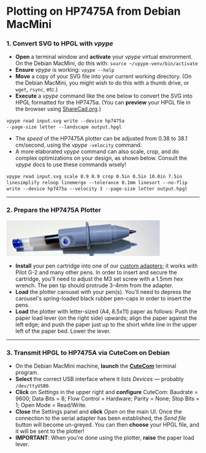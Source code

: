 # Plotting on HP7475A from Debian MacMini

### 1. Convert SVG to HPGL with *vpype*

* **Open** a terminal window and **activate** your *vpype* virtual environment. On the Debian MacMini, do this with: `source ~/vpype-venv/bin/activate`
* **Ensure** *vpype* is working: ```vpype --help```
* **Move** a copy of your SVG file into your current working directory. (On the Debian MacMini, you might wish to do this with a thumb drive, or `wget`, `rsync`, etc.)
* **Execute** a *vpype* command like the one below to convert the SVG into HPGL formatted for the HP7475a. (You can **preview** your HPGL file in the browser using [ShareCad.org](https://sharecad.org/).)

```
vpype read input.svg write --device hp7475a 
--page-size letter --landscape output.hpgl 
```

* The *speed* of the HP7475A plotter can be adjusted from 0.38 to 38.1 cm/second, using the *vpype* ```-velocity``` command.
* A more elaborated *vpype* command can also scale, crop, and do complex optimizations on your design, as shown below. Consult the *vpype* docs to use these commands wisely! 

```
vpype read input.svg scale 0.9 0.9 crop 0.5in 0.5in 10.0in 7.5in 
linesimplify reloop linemerge --tolerance 0.1mm linesort --no-flip 
write --device hp7475a --velocity 3 --page-size letter output.hpgl 
```

---

### 2. Prepare the HP7475A Plotter

<img src="hp7475a_pen_adapter_slim.jpg" width="400">

* **Install** your pen cartridge into one of our [custom adapters](https://github.com/golanlevin/DrawingWithMachines/tree/main/machines/hp7475a/3d_pen_adapter); it works with Pilot G-2 and many other pens. In order to insert and secure the cartridge, you'll need to adjust the M3 set screw with a 1.5mm hex wrench. The pen tip should protrude 3-4mm from the adapter.
* **Load** the plotter carousel with your pen(s). You'll need to depress the carousel's spring-loaded black rubber pen-caps in order to insert the pens.
* **Load** the plotter with letter-sized (A4, 8.5x11) paper as follows: Push the paper load lever (on the right side) upwards; align the paper against the left edge; and push the paper just up to the short white line in the upper left of the paper bed. Lower the lever.

---

### 3. Transmit HPGL to HP7475A via CuteCom on Debian

* On the Debian MacMini machine, **launch** the [**CuteCom**](https://cutecom.sourceforge.net/) terminal program.
* **Select** the correct USB interface where it lists *Devices* — probably `/dev/ttyUSB0`.
* **Click** on *Settings* in the upper right and **configure** CuteCom: Baudrate = 9600; Data Bits = 8; Flow Control = Hardware; Parity = None; Stop Bits = 1; Open Mode = Read/Write.
* **Close** the Settings panel and **click** *Open* on the main UI. Once the connection to the serial adapter has been established, the *Send file* button will become un-greyed. You can then **choose** your HPGL file, and it will be sent to the plotter!
* **IMPORTANT**: When you're done using the plotter, **raise** the paper load lever.

